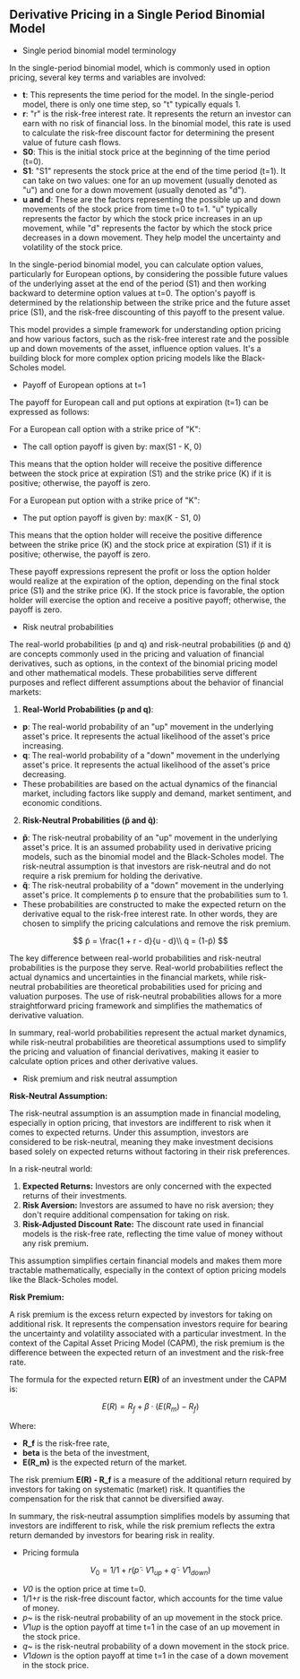 ## ****Derivative Pricing in a Single Period Binomial Model****

- Single period binomial model terminology
    
In the single-period binomial model, which is commonly used in option pricing, several key terms and variables are involved:

- **t**: This represents the time period for the model. In the single-period model, there is only one time step, so "t" typically equals 1.
- **r**: "r" is the risk-free interest rate. It represents the return an investor can earn with no risk of financial loss. In the binomial model, this rate is used to calculate the risk-free discount factor for determining the present value of future cash flows.
- **S0**: This is the initial stock price at the beginning of the time period (t=0).
- **S1**: "S1" represents the stock price at the end of the time period (t=1). It can take on two values: one for an up movement (usually denoted as "u") and one for a down movement (usually denoted as "d").
- **u and d**: These are the factors representing the possible up and down movements of the stock price from time t=0 to t=1. "u" typically represents the factor by which the stock price increases in an up movement, while "d" represents the factor by which the stock price decreases in a down movement. They help model the uncertainty and volatility of the stock price.

In the single-period binomial model, you can calculate option values, particularly for European options, by considering the possible future values of the underlying asset at the end of the period (S1) and then working backward to determine option values at t=0. The option's payoff is determined by the relationship between the strike price and the future asset price (S1), and the risk-free discounting of this payoff to the present value.

This model provides a simple framework for understanding option pricing and how various factors, such as the risk-free interest rate and the possible up and down movements of the asset, influence option values. It's a building block for more complex option pricing models like the Black-Scholes model.
    
- Payoff of European options at t=1
    
The payoff for European call and put options at expiration (t=1) can be expressed as follows:

For a European call option with a strike price of "K":

- The call option payoff is given by: max(S1 - K, 0)

This means that the option holder will receive the positive difference between the stock price at expiration (S1) and the strike price (K) if it is positive; otherwise, the payoff is zero.

For a European put option with a strike price of "K":

- The put option payoff is given by: max(K - S1, 0)

This means that the option holder will receive the positive difference between the strike price (K) and the stock price at expiration (S1) if it is positive; otherwise, the payoff is zero.

These payoff expressions represent the profit or loss the option holder would realize at the expiration of the option, depending on the final stock price (S1) and the strike price (K). If the stock price is favorable, the option holder will exercise the option and receive a positive payoff; otherwise, the payoff is zero.
    
- Risk neutral probabilities
    
The real-world probabilities (p and q) and risk-neutral probabilities (p̃ and q̃) are concepts commonly used in the pricing and valuation of financial derivatives, such as options, in the context of the binomial pricing model and other mathematical models. These probabilities serve different purposes and reflect different assumptions about the behavior of financial markets:

1. **Real-World Probabilities (p and q)**:
- **p**: The real-world probability of an "up" movement in the underlying asset's price. It represents the actual likelihood of the asset's price increasing.
- **q**: The real-world probability of a "down" movement in the underlying asset's price. It represents the actual likelihood of the asset's price decreasing.
- These probabilities are based on the actual dynamics of the financial market, including factors like supply and demand, market sentiment, and economic conditions.
2. **Risk-Neutral Probabilities (p̃ and q̃)**:
- **p̃**: The risk-neutral probability of an "up" movement in the underlying asset's price. It is an assumed probability used in derivative pricing models, such as the binomial model and the Black-Scholes model. The risk-neutral assumption is that investors are risk-neutral and do not require a risk premium for holding the derivative.
- **q̃**: The risk-neutral probability of a "down" movement in the underlying asset's price. It complements p̃ to ensure that the probabilities sum to 1.
- These probabilities are constructed to make the expected return on the derivative equal to the risk-free interest rate. In other words, they are chosen to simplify the pricing calculations and remove the risk premium.
    
$$
p̃ = \frac{1 + r - d}{u - d}\\
q̃  =  (1-p̃)
$$


The key difference between real-world probabilities and risk-neutral probabilities is the purpose they serve. Real-world probabilities reflect the actual dynamics and uncertainties in the financial markets, while risk-neutral probabilities are theoretical probabilities used for pricing and valuation purposes. The use of risk-neutral probabilities allows for a more straightforward pricing framework and simplifies the mathematics of derivative valuation.

In summary, real-world probabilities represent the actual market dynamics, while risk-neutral probabilities are theoretical assumptions used to simplify the pricing and valuation of financial derivatives, making it easier to calculate option prices and other derivative values.
    
- Risk premium and risk neutral assumption
    
**Risk-Neutral Assumption:**

The risk-neutral assumption is an assumption made in financial modeling, especially in option pricing, that investors are indifferent to risk when it comes to expected returns. Under this assumption, investors are considered to be risk-neutral, meaning they make investment decisions based solely on expected returns without factoring in their risk preferences.

In a risk-neutral world:

1. **Expected Returns:** Investors are only concerned with the expected returns of their investments.
2. **Risk Aversion:** Investors are assumed to have no risk aversion; they don't require additional compensation for taking on risk.
3. **Risk-Adjusted Discount Rate:** The discount rate used in financial models is the risk-free rate, reflecting the time value of money without any risk premium.

This assumption simplifies certain financial models and makes them more tractable mathematically, especially in the context of option pricing models like the Black-Scholes model.

**Risk Premium:**

A risk premium is the excess return expected by investors for taking on additional risk. It represents the compensation investors require for bearing the uncertainty and volatility associated with a particular investment. In the context of the Capital Asset Pricing Model (CAPM), the risk premium is the difference between the expected return of an investment and the risk-free rate.

The formula for the expected return **E(R)** of an investment under the CAPM is:

$$
E(R) = R_f + \beta \cdot (E(R_m) - R_f)
$$

Where:

- **R_f** is the risk-free rate,
- **beta** is the beta of the investment,
- **E(R_m)** is the expected return of the market.

The risk premium **E(R) - R_f** is a measure of the additional return required by investors for taking on systematic (market) risk. It quantifies the compensation for the risk that cannot be diversified away.

In summary, the risk-neutral assumption simplifies models by assuming that investors are indifferent to risk, while the risk premium reflects the extra return demanded by investors for bearing risk in reality.
    
- Pricing formula
    
$$
V_{0} = 1/{1+r} \left(p̃ \cdot V1_{up} + q̃ \cdot V1_{down}\right)
$$

- *V0* is the option price at time t=0.
- 1/1+*r* is the risk-free discount factor, which accounts for the time value of money.
- *p*~ is the risk-neutral probability of an up movement in the stock price.
- *V*1*up* is the option payoff at time t=1 in the case of an up movement in the stock price.
- *q*~ is the risk-neutral probability of a down movement in the stock price.
- *V*1*down* is the option payoff at time t=1 in the case of a down movement in the stock price.
